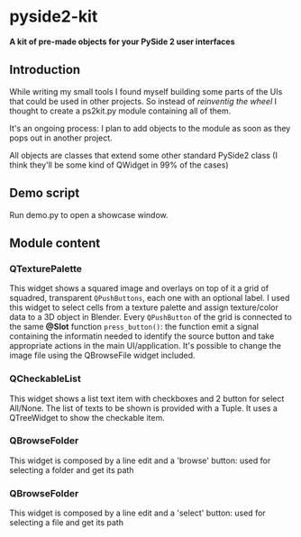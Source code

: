 # pyside2-kit
**A kit of pre-made objects for your PySide 2 user interfaces**

## Introduction
While writing my small tools I found myself building some parts of the UIs that could be used in other projects.
So instead of _reinventig the wheel_ I thought to create a ps2kit.py module containing all of them.

It's an ongoing process: I plan to add objects to the module as soon as they pops out in another project.

All objects are classes that extend some other standard PySide2 class (I think they'll be some kind of QWidget in 99% of the cases)

## Demo script
Run demo.py to open a showcase window.

## Module content
### QTexturePalette

This widget shows a squared image and overlays on top of it a grid of squadred, transparent `QPushButtons`, each one with an optional label.
I used this widget to select cells from a texture palette and assign texture/color data to a 3D object in Blender.
Every `QPushButton` of the grid is connected to the same **@Slot** function `press_button()`:
the function emit a signal containing the informatin needed to identify the source button and take appropriate actions in the main UI/application.
It's possible to change the image file using the QBrowseFile widget included.

### QCheckableList

This widget shows a list text item with checkboxes and 2 button for select All/None.
The list of texts to be shown is provided with a Tuple.
It uses a QTreeWidget to show the checkable item.

### QBrowseFolder

This widget is composed by a line edit and a 'browse' button: used for selecting a folder and get its path

### QBrowseFolder

This widget is composed by a line edit and a 'select' button: used for selecting a file and get its path
